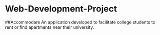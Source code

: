 # Web-Development-Project
##Accommodare
An application developed to facilitate college students to rent or find apartments near their university.
